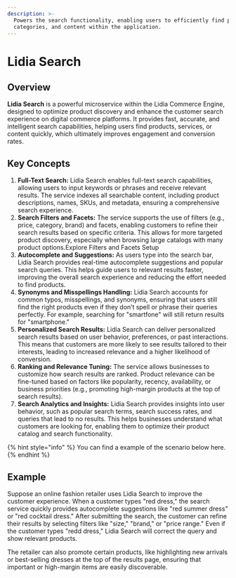 ```yaml
---
description: >-
  Powers the search functionality, enabling users to efficiently find products,
  categories, and content within the application.
---
```


# Lidia Search

## **Overview**

**Lidia Search** is a powerful microservice within the Lidia Commerce Engine, designed to optimize product discovery and enhance the customer search experience on digital commerce platforms. It provides fast, accurate, and intelligent search capabilities, helping users find products, services, or content quickly, which ultimately improves engagement and conversion rates.

## Key Concepts

1. **Full-Text Search:** Lidia Search enables full-text search capabilities, allowing users to input keywords or phrases and receive relevant results. The service indexes all searchable content, including product descriptions, names, SKUs, and metadata, ensuring a comprehensive search experience.
2. **Search Filters and Facets:** The service supports the use of filters (e.g., price, category, brand) and facets, enabling customers to refine their search results based on specific criteria. This allows for more targeted product discovery, especially when browsing large catalogs with many product options.Explore Filters and Facets Setup
3. **Autocomplete and Suggestions:** As users type into the search bar, Lidia Search provides real-time autocomplete suggestions and popular search queries. This helps guide users to relevant results faster, improving the overall search experience and reducing the effort needed to find products.
4. **Synonyms and Misspellings Handling:** Lidia Search accounts for common typos, misspellings, and synonyms, ensuring that users still find the right products even if they don’t spell or phrase their queries perfectly. For example, searching for "smartfone" will still return results for "smartphone."
5. **Personalized Search Results:** Lidia Search can deliver personalized search results based on user behavior, preferences, or past interactions. This means that customers are more likely to see results tailored to their interests, leading to increased relevance and a higher likelihood of conversion.
6. **Ranking and Relevance Tuning:** The service allows businesses to customize how search results are ranked. Product relevance can be fine-tuned based on factors like popularity, recency, availability, or business priorities (e.g., promoting high-margin products at the top of search results).
7. **Search Analytics and Insights:** Lidia Search provides insights into user behavior, such as popular search terms, search success rates, and queries that lead to no results. This helps businesses understand what customers are looking for, enabling them to optimize their product catalog and search functionality.

{% hint style="info" %}
You can find a example of the scenario below here.
{% endhint %}

## Example

Suppose an online fashion retailer uses Lidia Search to improve the customer experience. When a customer types "red dress," the search service quickly provides autocomplete suggestions like "red summer dress" or "red cocktail dress." After submitting the search, the customer can refine their results by selecting filters like "size," "brand," or "price range." Even if the customer types "redd dress," Lidia Search will correct the query and show relevant products.

The retailer can also promote certain products, like highlighting new arrivals or best-selling dresses at the top of the results page, ensuring that important or high-margin items are easily discoverable.
